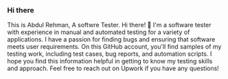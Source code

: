 ### Hi there 

This is Abdul Rehman, A softwre Tester. 
Hi there! 👋
I'm a software tester with experience in manual and automated testing for a variety of applications.
I have a passion for finding bugs and ensuring that software meets user requirements.
On this GitHub account, you'll find samples of my testing work, including test cases, bug reports, and automation scripts.
I hope you find this information helpful in getting to know my testing skills and approach. Feel free to reach out on Upwork if you have any questions!

